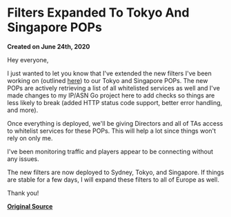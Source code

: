 # Filters Expanded To Tokyo And Singapore POPs
**Created on June 24th, 2020**

Hey everyone,

I just wanted to let you know that I've extended the new filters I've been working on (outlined [here](https://gflclan.com/forums/topic/57525-preparation-and-plan-for-new-filter-rules-on-anycast-network/)) to our Tokyo and Singapore POPs. The new POPs are actively retrieving a list of all whitelisted services as well and I've made changes to my IP/ASN Go project here to add checks so things are less likely to break (added HTTP status code support, better error handling, and more).

Once everything is deployed, we'll be giving Directors and all of TAs access to whitelist services for these POPs. This will help a lot since things won't rely on only me.

I've been monitoring traffic and players appear to be connecting without any issues.

The new filters are now deployed to Sydney, Tokyo, and Singapore. If things are stable for a few days, I will expand these filters to all of Europe as well.

Thank you!

**[Original Source](https://gflclan.com/forums/topic/58168-filters-expanded-to-tokyo-and-singapore-pops/?do=findComment&comment=262939)**